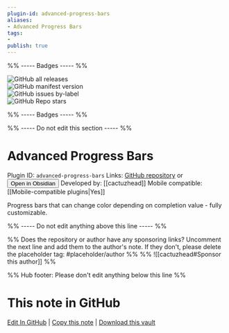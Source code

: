 ```yaml
---
plugin-id: advanced-progress-bars
aliases:
- Advanced Progress Bars
tags: 
- 
publish: true
---
```


%% ----- Badges ----- %%

![GitHub all releases](https://img.shields.io/github/downloads/cactuzhead/Advanced-Progress-Bars/total?color=573E7A&logo=github&style=for-the-badge)   
![GitHub manifest version](https://img.shields.io/github/manifest-json/v/cactuzhead/Advanced-Progress-Bars?color=573E7A&logo=github&style=for-the-badge)   
![GitHub issues by-label](https://img.shields.io/github/issues/cactuzhead/Advanced-Progress-Bars/help%20wanted?color=573E7A&logo=github&style=for-the-badge)   
![GitHub Repo stars](https://img.shields.io/github/stars/cactuzhead/Advanced-Progress-Bars?color=573E7A&logo=github&style=for-the-badge)

%% ----- Badges ----- %%

%% ----- Do not edit this section ----- %%

# Advanced Progress Bars

Plugin ID: `advanced-progress-bars`
Links: [GitHub repository](https://github.com/cactuzhead/Advanced-Progress-Bars) or [<button id=HH>Open in Obsidian</button>](obsidian://show-plugin?id=advanced-progress-bars)
Developed by: [[cactuzhead]]
Mobile compatible: [[Mobile-compatible plugins|Yes]]

Progress bars that can change color depending on completion value - fully customizable.

%% ----- Do not edit anything above this line ----- %% 

%% Does the repository or author have any sponsoring links? Uncomment the next line and add them to the author's note. If they don't, please delete the placeholder tag: #placeholder/author %%
%% ![[cactuzhead#Sponsor this author]] %%

%% Hub footer: Please don't edit anything below this line %%

# This note in GitHub

<span class="git-footer">[Edit In GitHub](https://github.dev/obsidian-community/obsidian-hub/blob/main/02%20-%20Community%20Expansions/02.05%20All%20Community%20Expansions/Plugins/advanced-progress-bars.md "git-hub-edit-note") | [Copy this note](https://raw.githubusercontent.com/obsidian-community/obsidian-hub/main/02%20-%20Community%20Expansions/02.05%20All%20Community%20Expansions/Plugins/advanced-progress-bars.md "git-hub-copy-note") | [Download this vault](https://github.com/obsidian-community/obsidian-hub/archive/refs/heads/main.zip "git-hub-download-vault") </span>
